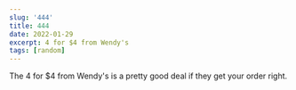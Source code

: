```yaml
---
slug: '444'
title: 444
date: 2022-01-29
excerpt: 4 for $4 from Wendy's
tags: [random]
---
```


The 4 for $4 from Wendy's is a pretty good deal if they get your order right.
